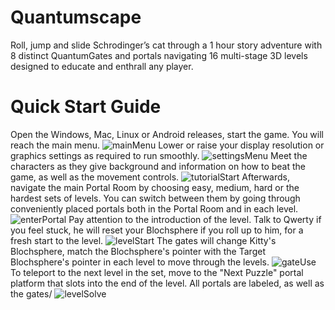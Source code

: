 # Quantumscape
Roll, jump and slide Schrodinger’s cat through a 1 hour story adventure with 8 distinct QuantumGates and portals navigating 16 multi-stage 3D levels designed to educate and enthrall any player.
# Quick Start Guide
Open the Windows, Mac, Linux or Android releases, start the game. You will reach the main menu.
![mainMenu](https://github.com/Erikkre/Quantumscape/extraReadmeFiles/mainMenu.gif)
Lower or raise your display resolution or graphics settings as required to run smoothly.
![settingsMenu](https://github.com/Erikkre/Quantumscape/extraReadmeFiles/settingsMenu.gif)
Meet the characters as they give background and information on how to beat the game, as well as the movement controls.
![tutorialStart](https://github.com/Erikkre/Quantumscape/extraReadmeFiles/tutorialStart.gif)
Afterwards, navigate the main Portal Room by choosing easy, medium, hard or the hardest sets of levels. You can switch between them by going through conveniently placed portals both in the Portal Room and in each level.
![enterPortal](https://github.com/Erikkre/Quantumscape/extraReadmeFiles/enterPortal.gif)
Pay attention to the introduction of the level. Talk to Qwerty if you feel stuck, he will reset your Blochsphere if you roll up to him, for a fresh start to the level.
![levelStart](https://github.com/Erikkre/Quantumscape/extraReadmeFiles/levelStart.gif)
The gates will change Kitty's Blochsphere, match the Blochsphere's pointer with the Target Blochsphere's pointer in each level to move through the levels.
![gateUse](https://github.com/Erikkre/Quantumscape/extraReadmeFiles/gateUse.gif)
To teleport to the next level in the set, move to the "Next Puzzle" portal platform that slots into the end of the level. All portals are labeled, as well as the gates/
![levelSolve](https://github.com/Erikkre/Quantumscape/extraReadmeFiles/levelSolve.gif)

